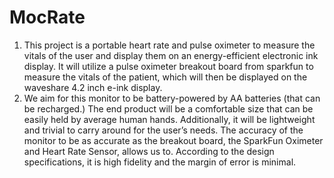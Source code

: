 # MocRate

1. This project is a portable heart rate and pulse oximeter to measure the vitals of the user and display them on an energy-efficient electronic ink display. It will utilize a pulse oximeter breakout board from sparkfun to measure the vitals of the patient, which will then be displayed on the waveshare 4.2 inch e-ink display.
2. We aim for this monitor to be battery-powered by AA batteries (that can be recharged.) The end product will be a comfortable size that can be easily held by average human
hands. Additionally, it will be lightweight and trivial to carry around for the user’s needs. The accuracy of the monitor to be as accurate as the breakout board, the SparkFun Oximeter and Heart Rate Sensor, allows us to. According to the design specifications, it is high fidelity and the margin of error is minimal.
